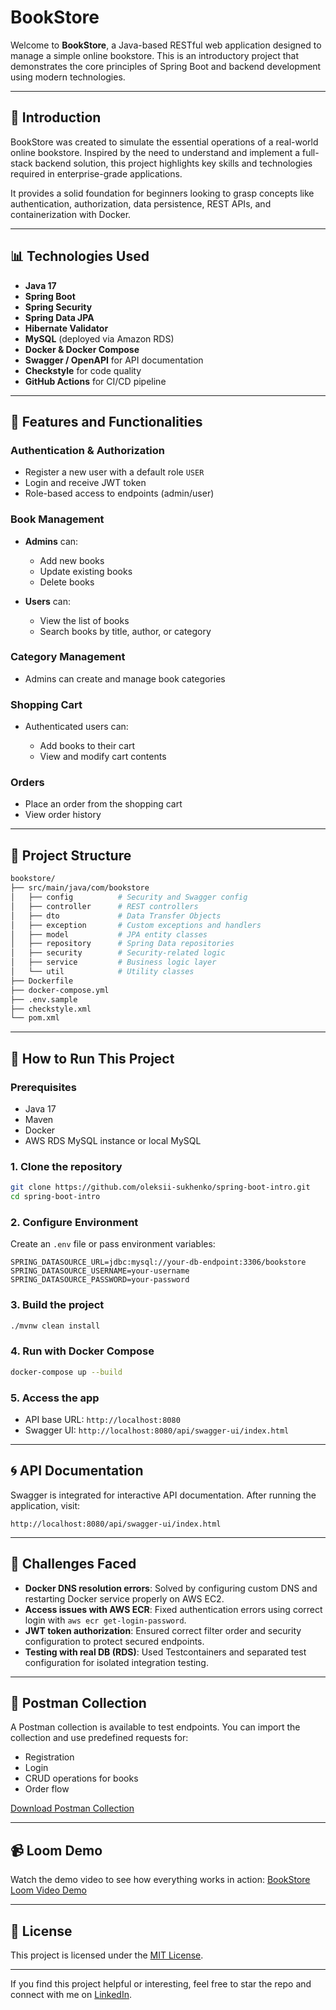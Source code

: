 # BookStore

Welcome to **BookStore**, a Java-based RESTful web application designed to manage a simple online bookstore. This is an introductory project that demonstrates the core principles of Spring Boot and backend development using modern technologies.

---

## 🚀 Introduction

BookStore was created to simulate the essential operations of a real-world online bookstore. Inspired by the need to understand and implement a full-stack backend solution, this project highlights key skills and technologies required in enterprise-grade applications.

It provides a solid foundation for beginners looking to grasp concepts like authentication, authorization, data persistence, REST APIs, and containerization with Docker.

---

## 📊 Technologies Used

* **Java 17**
* **Spring Boot**
* **Spring Security**
* **Spring Data JPA**
* **Hibernate Validator**
* **MySQL** (deployed via Amazon RDS)
* **Docker & Docker Compose**
* **Swagger / OpenAPI** for API documentation
* **Checkstyle** for code quality
* **GitHub Actions** for CI/CD pipeline

---

## 🚛 Features and Functionalities

### Authentication & Authorization

* Register a new user with a default role `USER`
* Login and receive JWT token
* Role-based access to endpoints (admin/user)

### Book Management

* **Admins** can:

    * Add new books
    * Update existing books
    * Delete books
* **Users** can:

    * View the list of books
    * Search books by title, author, or category

### Category Management

* Admins can create and manage book categories

### Shopping Cart

* Authenticated users can:

    * Add books to their cart
    * View and modify cart contents

### Orders

* Place an order from the shopping cart
* View order history

---

## 📁 Project Structure

```bash
bookstore/
├── src/main/java/com/bookstore
│   ├── config          # Security and Swagger config
│   ├── controller      # REST controllers
│   ├── dto             # Data Transfer Objects
│   ├── exception       # Custom exceptions and handlers
│   ├── model           # JPA entity classes
│   ├── repository      # Spring Data repositories
│   ├── security        # Security-related logic
│   ├── service         # Business logic layer
│   └── util            # Utility classes
├── Dockerfile
├── docker-compose.yml
├── .env.sample
├── checkstyle.xml
└── pom.xml
```

---

## 📅 How to Run This Project

### Prerequisites

* Java 17
* Maven
* Docker
* AWS RDS MySQL instance or local MySQL

### 1. Clone the repository

```bash
git clone https://github.com/oleksii-sukhenko/spring-boot-intro.git
cd spring-boot-intro
```

### 2. Configure Environment

Create an `.env` file or pass environment variables:

```env
SPRING_DATASOURCE_URL=jdbc:mysql://your-db-endpoint:3306/bookstore
SPRING_DATASOURCE_USERNAME=your-username
SPRING_DATASOURCE_PASSWORD=your-password
```

### 3. Build the project

```bash
./mvnw clean install
```

### 4. Run with Docker Compose

```bash
docker-compose up --build
```

### 5. Access the app

* API base URL: `http://localhost:8080`
* Swagger UI: `http://localhost:8080/api/swagger-ui/index.html`

---

## 🌀 API Documentation

Swagger is integrated for interactive API documentation. After running the application, visit:

```
http://localhost:8080/api/swagger-ui/index.html
```

---

## 🚨 Challenges Faced

* **Docker DNS resolution errors**: Solved by configuring custom DNS and restarting Docker service properly on AWS EC2.
* **Access issues with AWS ECR**: Fixed authentication errors using correct login with `aws ecr get-login-password`.
* **JWT token authorization**: Ensured correct filter order and security configuration to protect secured endpoints.
* **Testing with real DB (RDS)**: Used Testcontainers and separated test configuration for isolated integration testing.

---

## 🔹 Postman Collection

A Postman collection is available to test endpoints. You can import the collection and use predefined requests for:

* Registration
* Login
* CRUD operations for books
* Order flow

[Download Postman Collection](https://www.postman.com/telecoms-architect-81065355/sukhenko-bookstore/collection/05s5t67/localhost-8080?action=share&creator=38039570)

---

## 📹 Loom Demo

Watch the demo video to see how everything works in action: [BookStore Loom Video Demo](https://www.loom.com/share/c011b45179f34c2da932dd12107f4876?sid=324145b1-ba30-44fa-9e9a-1e5b163e7acb)

---

## 📄 License

This project is licensed under the [MIT License](LICENSE).

---

If you find this project helpful or interesting, feel free to star the repo and connect with me on [LinkedIn](https://www.linkedin.com/in/oleksii-sukhenko/).
